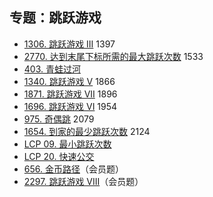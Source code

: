 
## 专题：跳跃游戏

* [1306\. 跳跃游戏 III](https://leetcode.cn/problems/jump-game-iii/) 1397
* [2770\. 达到末尾下标所需的最大跳跃次数](https://leetcode.cn/problems/maximum-number-of-jumps-to-reach-the-last-index/) 1533
* [403\. 青蛙过河](https://leetcode.cn/problems/frog-jump/)
* [1340\. 跳跃游戏 V](https://leetcode.cn/problems/jump-game-v/) 1866
* [1871\. 跳跃游戏 VII](https://leetcode.cn/problems/jump-game-vii/) 1896
* [1696\. 跳跃游戏 VI](https://leetcode.cn/problems/jump-game-vi/) 1954
* [975\. 奇偶跳](https://leetcode.cn/problems/odd-even-jump/) 2079
* [1654\. 到家的最少跳跃次数](https://leetcode.cn/problems/minimum-jumps-to-reach-home/) 2124
* [LCP 09. 最小跳跃次数](https://leetcode.cn/problems/zui-xiao-tiao-yue-ci-shu/)
* [LCP 20. 快速公交](https://leetcode.cn/problems/meChtZ/)
* [656\. 金币路径](https://leetcode.cn/problems/coin-path/)（会员题）
* [2297\. 跳跃游戏 VIII](https://leetcode.cn/problems/jump-game-viii/)（会员题）
